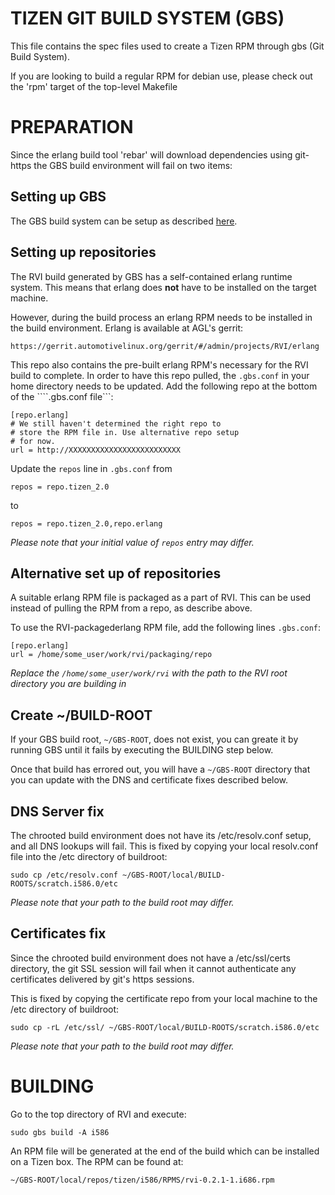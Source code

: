 # TIZEN GIT BUILD SYSTEM (GBS) 

This file contains the spec files used to create a Tizen RPM through
gbs (Git Build System).

If you are looking to build a regular RPM for debian use, please check out the 
'rpm' target of the top-level Makefile

# PREPARATION
Since the erlang build tool 'rebar' will download dependencies using
git-https the GBS build environment will fail on two items:

## Setting up GBS 
The GBS build system can be setup as described
[here](https://source.tizen.org/documentation/reference/git-build-system).



## Setting up repositories

The RVI build generated by GBS has a self-contained erlang runtime
system. This means that erlang does **not** have to be installed on
the target machine.

However, during the build process an erlang RPM needs to be installed
in the build environment.  Erlang is available at AGL's gerrit:

    https://gerrit.automotivelinux.org/gerrit/#/admin/projects/RVI/erlang

This repo also contains the pre-built erlang RPM's necessary for the
RVI build to complete. In order to have this repo pulled, the ```.gbs.conf```
in your home directory needs to be updated.
Add the following repo at the bottom of the ````.gbs.conf file```:

    [repo.erlang]
	# We still haven't determined the right repo to 
	# store the RPM file in. Use alternative repo setup
	# for now.
    url = http://XXXXXXXXXXXXXXXXXXXXXXXXX
	
Update the ```repos``` line in ```.gbs.conf``` from

    repos = repo.tizen_2.0

to

    repos = repo.tizen_2.0,repo.erlang

*Please note that your initial value of ```repos``` entry may differ.*

## Alternative set up of repositories 

A suitable erlang RPM file is packaged as a part of RVI. This can be
used instead of pulling the RPM from a repo, as describe above.

To use the RVI-packagederlang RPM file, add the following lines
```.gbs.conf```:

    [repo.erlang]
    url = /home/some_user/work/rvi/packaging/repo

*Replace the ```/home/some_user/work/rvi``` with the path to the RVI
 root directory you are building in*


## Create ~/BUILD-ROOT
If your GBS build root, ```~/GBS-ROOT```, does not exist,
you can greate it by running GBS until it fails by executing the BUILDING
step below. 

Once that build has errored out, you will have a ```~/GBS-ROOT```
directory that you can update with the DNS and certificate fixes
described below.


## DNS Server fix
The chrooted build environment does not have its /etc/resolv.conf
setup, and all DNS lookups will fail.  This is fixed by copying your local
resolv.conf file into the /etc directory of buildroot:

    sudo cp /etc/resolv.conf ~/GBS-ROOT/local/BUILD-ROOTS/scratch.i586.0/etc

*Please note that your path to the build root may differ.*

## Certificates fix 
Since the chrooted build environment does not have a /etc/ssl/certs
directory, the git SSL session will fail when it cannot authenticate
any certificates delivered by git's https sessions. 

This is fixed by copying the certificate repo from your local machine
to the /etc directory of buildroot:

    sudo cp -rL /etc/ssl/ ~/GBS-ROOT/local/BUILD-ROOTS/scratch.i586.0/etc

*Please note that your path to the build root may differ.*

# BUILDING
Go to the top directory of RVI and execute:

    sudo gbs build -A i586

An RPM file will be generated at the end of the build which can be
installed on a Tizen box. The RPM can be found at:

    ~/GBS-ROOT/local/repos/tizen/i586/RPMS/rvi-0.2.1-1.i686.rpm





